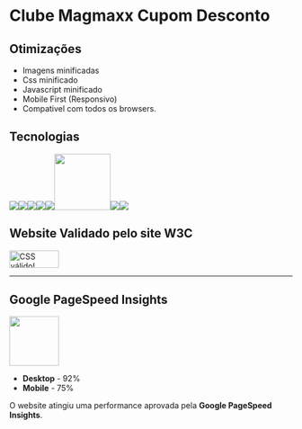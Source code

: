 # Clube Magmaxx Cupom Desconto

## Otimizações

- Imagens minificadas
- Css minificado
- Javascript minificado
- Mobile First (Responsivo)
- Compativel com todos os browsers.

## Tecnologias

<img src="https://img.icons8.com/color/96/000000/html-5.png"/><img src="https://img.icons8.com/color/96/000000/css3.png"/><img src="https://img.icons8.com/color/96/000000/javascript.png"/><img src="https://img.icons8.com/ios/100/000000/jquery.png"/><img src="https://img.icons8.com/color/96/000000/sass.png"/><img src="https://cdn.iconscout.com/icon/free/png-64/gulp-1-282455.png" style="width:100px; height: 100px;"/><img src="https://img.icons8.com/color/96/000000/git.png"/><img src="https://img.icons8.com/officel/80/000000/media-queries.png"/>

## Website Validado pelo site **W3C**

[<img style="border:0;width:88px;height:31px" src="https://jigsaw.w3.org/css-validator/images/vcss-blue" alt="CSS válido!" />](https://jigsaw.w3.org/css-validator/validator?uri=https%3A%2F%2Fmatheusgomesweb.github.io%2Fclube-magmaxx-cupom-desconto%2F&profile=css3svg&usermedium=all&warning=1&vextwarning=&lang=pt-BR)

___

## Google PageSpeed Insights

[<img src="https://www.gstatic.com/images/icons/material/product/2x/pagespeed_64dp.png" style="width:88px;"/>](https://developers.google.com/speed/pagespeed/insights/?hl=pt-br&url=https%3A%2F%2Fmatheusgomesweb.github.io%2Fclube-magmaxx-cupom-desconto%2F&tab=desktop)

- **Desktop** - 92%
- **Mobile** - 75%

O website atingiu uma performance aprovada pela **Google PageSpeed Insights**.
